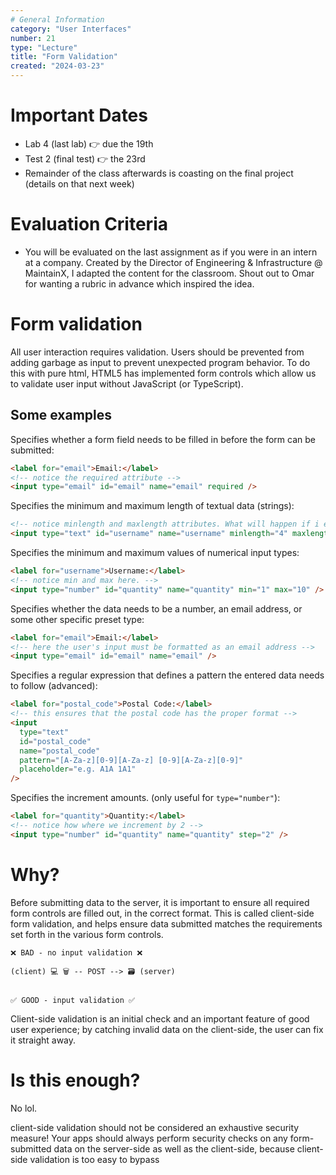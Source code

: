 ```yaml
---
# General Information
category: "User Interfaces"
number: 21
type: "Lecture"
title: "Form Validation"
created: "2024-03-23"
---
```


# Important Dates

- Lab 4 (last lab) 👉 due the 19th
- Test 2 (final test) 👉 the 23rd
- Remainder of the class afterwards is coasting on the final project (details on that next week)

# Evaluation Criteria

- You will be evaluated on the last assignment as if you were in an intern at a company. Created by the Director of Engineering & Infrastructure @ MaintainX, I adapted the content for the classroom. Shout out to Omar for wanting a rubric in advance which inspired the idea.

# Form validation

All user interaction requires validation. Users should be prevented from adding garbage as input to prevent unexpected program behavior. To do this with pure html, HTML5 has implemented form controls which allow us to validate user input without JavaScript (or TypeScript).

## Some examples

Specifies whether a form field needs to be filled in before the form can be submitted:

```html
<label for="email">Email:</label>
<!-- notice the required attribute -->
<input type="email" id="email" name="email" required />
```

Specifies the minimum and maximum length of textual data (strings):

```html
<!-- notice minlength and maxlength attributes. What will happen if i enter something thats 22 characters long? -->
<input type="text" id="username" name="username" minlength="4" maxlength="20" />
```

Specifies the minimum and maximum values of numerical input types:

```html
<label for="username">Username:</label>
<!-- notice min and max here. -->
<input type="number" id="quantity" name="quantity" min="1" max="10" />
```

Specifies whether the data needs to be a number, an email address, or some other specific preset type:

```html
<label for="email">Email:</label>
<!-- here the user's input must be formatted as an email address -->
<input type="email" id="email" name="email" />
```

Specifies a regular expression that defines a pattern the entered data needs to follow (advanced):

```html
<label for="postal_code">Postal Code:</label>
<!-- this ensures that the postal code has the proper format -->
<input
  type="text"
  id="postal_code"
  name="postal_code"
  pattern="[A-Za-z][0-9][A-Za-z] [0-9][A-Za-z][0-9]"
  placeholder="e.g. A1A 1A1"
/>
```

Specifies the increment amounts. (only useful for `type="number"`):

```html
<label for="quantity">Quantity:</label>
<!-- notice how where we increment by 2 -->
<input type="number" id="quantity" name="quantity" step="2" />
```

# Why?

Before submitting data to the server, it is important to ensure all required form controls are filled out, in the correct format. This is called client-side form validation, and helps ensure data submitted matches the requirements set forth in the various form controls.

```text
❌ BAD - no input validation ❌

(client) 💻 🗑️ -- POST --> 🗃️ (server)


✅ GOOD - input validation ✅

```

Client-side validation is an initial check and an important feature of good user experience; by catching invalid data on the client-side, the user can fix it straight away.

# Is this enough?

No lol.

client-side validation should not be considered an exhaustive security measure! Your apps should always perform security checks on any form-submitted data on the server-side as well as the client-side, because client-side validation is too easy to bypass
